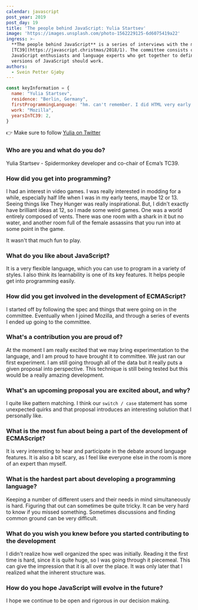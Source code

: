 ```yaml
---
calendar: javascript
post_year: 2019
post_day: 19
title: 'The people behind JavaScript: Yulia Startsev'
image: 'https://images.unsplash.com/photo-1562229125-6d6075419a22'
ingress: >-
  **The people behind JavaScript** is a series of interviews with the members of
  [TC39](https://javascript.christmas/2018/1). The committee consists of
  JavaScript enthusiasts and language experts who get together to define how new
  versions of JavaScript should work.
authors:
  - Svein Petter Gjøby
---
```

```js
const keyInformation = {
  name: "Yulia Startsev",
  residence: "Berlin, Germany", 
  firstProgrammingLanguage: "hm. can't remember. I did HTML very early on, but I think the first experience with programming that I had was with the GoldSource scripting sequences. I just don't know what language that was in.", 
  work: "Mozilla", 
  yearsInTC39: 2, 
}
```
:point_right: Make sure to follow [Yulia on Twitter](https://twitter.com/ioctaptceb)


### Who are you and what do you do?

Yulia Startsev - Spidermonkey developer and co-chair of Ecma’s TC39.

### How did you get into programming?

I had an interest in video games. I was really interested in modding for a while, especially half life when I was in my early teens, maybe 12 or 13. Seeing things like They Hunger was really inspirational. But, I didn't exactly have brilliant ideas at 12, so I made some weird games. One was a world entirely composed of vents. There was one room with a shark in it but no water, and another room full of the female assassins that you run into at some point in the game.

It wasn't that much fun to play.

### What do you like about JavaScript?

It is a very flexible language, which you can use to program in a variety of styles. I also think its learnability is one of its key features. It helps people get into programming  easily.

### How did you get involved in the development of ECMAScript?

I started off by following the spec and things that were going on in the committee. Eventually when I joined Mozilla, and through a series of events I ended up going to the committee.

### What's a contribution you are proud of?

At the moment I am really excited that we may bring experimentation to the language, and I am proud to have brought it to committee. We just ran our first experiment. I am still going through all of the data but it really puts a given proposal into perspective. This technique is still being tested but this would be a really amazing development.

### What's an upcoming proposal you are excited about, and why?

I quite like pattern matching. I think our `switch / case` statement has some unexpected quirks and that proposal introduces an interesting solution that I personally like.

### What is the most fun about being a part of the development of ECMAScript?

It is very interesting to hear and participate in the debate around language features. It is also a bit scary, as I feel like everyone else in the room is more of an expert than myself.

### What is the hardest part about developing a programming language?

Keeping a number of different users and their needs in mind simultaneously is hard. Figuring that out can sometimes be quite tricky. It can be very hard to know if you missed something. Sometimes discussions and finding common ground can be very difficult.

### What do you wish you knew before you started contributing to the development

I didn't realize how well organized the spec was initially. Reading it the first time is hard, since it is quite huge, so I was going through it piecemeal. This can give the impression that it is all over the place. It was only later that I realized what the inherent structure was.

### How do you hope JavaScript will evolve in the future?

I hope we continue to be open and rigorous in our decision making.
